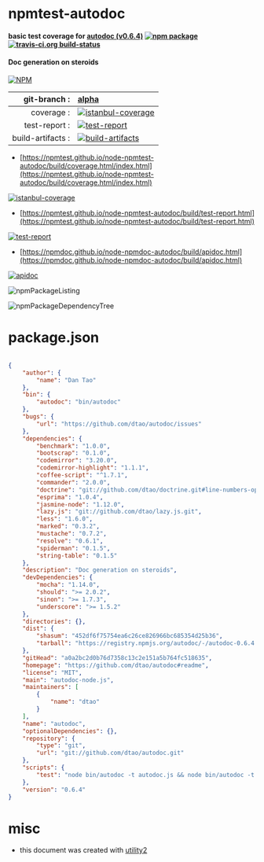 # npmtest-autodoc

#### basic test coverage for  [autodoc (v0.6.4)](https://github.com/dtao/autodoc#readme)  [![npm package](https://img.shields.io/npm/v/npmtest-autodoc.svg?style=flat-square)](https://www.npmjs.org/package/npmtest-autodoc) [![travis-ci.org build-status](https://api.travis-ci.org/npmtest/node-npmtest-autodoc.svg)](https://travis-ci.org/npmtest/node-npmtest-autodoc)

#### Doc generation on steroids

[![NPM](https://nodei.co/npm/autodoc.png?downloads=true&downloadRank=true&stars=true)](https://www.npmjs.com/package/autodoc)

| git-branch : | [alpha](https://github.com/npmtest/node-npmtest-autodoc/tree/alpha)|
|--:|:--|
| coverage : | [![istanbul-coverage](https://npmtest.github.io/node-npmtest-autodoc/build/coverage.badge.svg)](https://npmtest.github.io/node-npmtest-autodoc/build/coverage.html/index.html)|
| test-report : | [![test-report](https://npmtest.github.io/node-npmtest-autodoc/build/test-report.badge.svg)](https://npmtest.github.io/node-npmtest-autodoc/build/test-report.html)|
| build-artifacts : | [![build-artifacts](https://npmtest.github.io/node-npmtest-autodoc/glyphicons_144_folder_open.png)](https://github.com/npmtest/node-npmtest-autodoc/tree/gh-pages/build)|

- [https://npmtest.github.io/node-npmtest-autodoc/build/coverage.html/index.html](https://npmtest.github.io/node-npmtest-autodoc/build/coverage.html/index.html)

[![istanbul-coverage](https://npmtest.github.io/node-npmtest-autodoc/build/screenCapture.buildCi.browser.%252Ftmp%252Fbuild%252Fcoverage.lib.html.png)](https://npmtest.github.io/node-npmtest-autodoc/build/coverage.html/index.html)

- [https://npmtest.github.io/node-npmtest-autodoc/build/test-report.html](https://npmtest.github.io/node-npmtest-autodoc/build/test-report.html)

[![test-report](https://npmtest.github.io/node-npmtest-autodoc/build/screenCapture.buildCi.browser.%252Ftmp%252Fbuild%252Ftest-report.html.png)](https://npmtest.github.io/node-npmtest-autodoc/build/test-report.html)

- [https://npmdoc.github.io/node-npmdoc-autodoc/build/apidoc.html](https://npmdoc.github.io/node-npmdoc-autodoc/build/apidoc.html)

[![apidoc](https://npmdoc.github.io/node-npmdoc-autodoc/build/screenCapture.buildCi.browser.%252Ftmp%252Fbuild%252Fapidoc.html.png)](https://npmdoc.github.io/node-npmdoc-autodoc/build/apidoc.html)

![npmPackageListing](https://npmtest.github.io/node-npmtest-autodoc/build/screenCapture.npmPackageListing.svg)

![npmPackageDependencyTree](https://npmtest.github.io/node-npmtest-autodoc/build/screenCapture.npmPackageDependencyTree.svg)



# package.json

```json

{
    "author": {
        "name": "Dan Tao"
    },
    "bin": {
        "autodoc": "bin/autodoc"
    },
    "bugs": {
        "url": "https://github.com/dtao/autodoc/issues"
    },
    "dependencies": {
        "benchmark": "1.0.0",
        "bootscrap": "0.1.0",
        "codemirror": "3.20.0",
        "codemirror-highlight": "1.1.1",
        "coffee-script": "^1.7.1",
        "commander": "2.0.0",
        "doctrine": "git://github.com/dtao/doctrine.git#line-numbers-option",
        "esprima": "1.0.4",
        "jasmine-node": "1.12.0",
        "lazy.js": "git://github.com/dtao/lazy.js.git",
        "less": "1.6.0",
        "marked": "0.3.2",
        "mustache": "0.7.2",
        "resolve": "0.6.1",
        "spiderman": "0.1.5",
        "string-table": "0.1.5"
    },
    "description": "Doc generation on steroids",
    "devDependencies": {
        "mocha": "1.14.0",
        "should": ">= 2.0.2",
        "sinon": ">= 1.7.3",
        "underscore": ">= 1.5.2"
    },
    "directories": {},
    "dist": {
        "shasum": "452df6f75754ea6c26ce826966bc685354d25b36",
        "tarball": "https://registry.npmjs.org/autodoc/-/autodoc-0.6.4.tgz"
    },
    "gitHead": "a0a2bc2d0b76d7358c13c2e151a5b764fc518635",
    "homepage": "https://github.com/dtao/autodoc#readme",
    "license": "MIT",
    "main": "autodoc-node.js",
    "maintainers": [
        {
            "name": "dtao"
        }
    ],
    "name": "autodoc",
    "optionalDependencies": {},
    "repository": {
        "type": "git",
        "url": "git://github.com/dtao/autodoc.git"
    },
    "scripts": {
        "test": "node bin/autodoc -t autodoc.js && node bin/autodoc -t example/redundant.js && mocha --compilers coffee:coffee-script/register"
    },
    "version": "0.6.4"
}
```



# misc
- this document was created with [utility2](https://github.com/kaizhu256/node-utility2)
